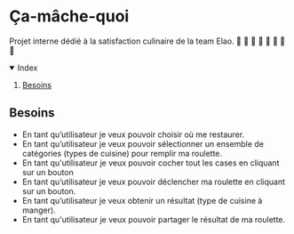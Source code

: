 # Ça-mâche-quoi

Projet interne dédié à la satisfaction culinaire de la team Elao.
🍕 🍔 🥙 🥗 🌯 🍣 🍛 🍟

<!-- INDEX -->
<details open="open">
  <summary>Index</summary>
  <ol>
    <li><a href="#besoins">Besoins</a></li>
  </ol>
</details>

## Besoins

- En tant qu’utilisateur je veux pouvoir choisir où me restaurer.
- En tant qu’utilisateur je veux pouvoir sélectionner un ensemble de catégories (types de cuisine) pour remplir ma roulette.
- En tant qu'utilisateur je veux pouvoir cocher tout les cases en cliquant sur un bouton
- En tant qu’utilisateur je veux pouvoir déclencher ma roulette en cliquant sur un bouton.
- En tant qu’utilisateur je veux obtenir un résultat (type de cuisine à manger).
- En tant qu'utilisateur je veux pouvoir partager le résultat de ma roulette.


